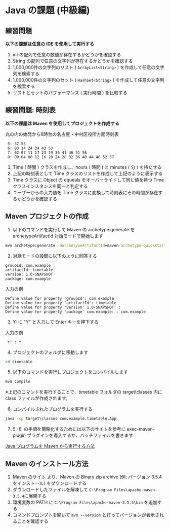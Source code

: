 # Java の課題 (中級編)

## 練習問題

**以下の課題は任意の IDE を使用して実行する**

1. int の配列で任意の数値が存在するかどうかを確認する
1. String の配列で任意の文字列が存在するかどうかを確認する
1. 1,000,000件の文字列のリスト ( ```ArrayList<String>``` ) を作成して任意の文字列を検索する
1. 1,000,000件の文字列のセット ( ```HashSet<String>``` ) を作成して任意の文字列を検索する
1. リストとセットのパフォーマンス ( 実行時間 ) を比較する

## 練習問題: 時刻表

**以下の課題は Maven を使用してプロジェクトを作成する**

丸の内の始発から8時台の名古屋・中村区役所方面時刻表

```
 5: 37 53
 6: 03 14 24 34 43 53
 7: 02 07 11 17 23 29 36 41 46 51 56
 8: 00 04 08 12 16 20 24 28 32 36 40 44 48 52 57
```
1. Time ( 時間 ) クラスを作成し、hours ( 時間 ) と minutes ( 分 ) を持たせる
2. 上記の時刻表として Time クラスのリストを作成して上記のように表示する
3. Time クラスに Object の equeals をオーバーライドして同じ値を持つ Time クラスインスタンスを同一と判定する
4. ユーザーからの入力値を Time クラスに変換して時刻表にその時間が存在するかどうかを確認する

## Maven プロジェクトの作成

1. 以下のコマンドを実行して Maven の archetype:generate を archetypeArtifactId 対話モードで開始します

```cmd
mvn archetype:generate -DarchetypeArtifactId=maven-archetype-quickstart
```

2. 対話モードの設問に以下のように回答する

```
groupId: com.example
artifactId: timetable
version: 1.0-SNAPSHOT
package: com.example
```

入力の例

```
Define value for property 'groupId': com.example
Define value for property 'artifactId': timetable
Define value for property 'version' 1.0-SNAPSHOT: :
Define value for property 'package' com.example: : com.example
```

3. Y: に "Y" と入力して Enter キーを押下する

入力の例

```
 Y: : Y
```

4. プロジェクトのフォルダに移動します

```cmd
cd timetable
```

5. 以下のコマンドを実行しプロジェクトをコンパイルします

```cmd
mvn compile
```

※上記のコマンドを実行することで、timetable フォルダの target\classes 内に class ファイルが作成されます。

6. コンパイルされたプログラムを実行する

```cmd
java -cp target\classes com.example.timetable.App
```

7. 5.-6. の手順を簡略化するためには以下のサイトを参考に exec-maven-plugin プラグインを導入するか、バッチファイルを書きます

[Java プログラムを Maven から実行する方法](https://qiita.com/hide/items/0c8795054219d04e5e98)

## Maven のインストール方法

1. [Maven のサイト](https://maven.apache.org/download.cgi) より、Maven の Binary zip archive (例: バージョン 3.5.4 をインストール) をダウンロードする
1. ダウンロードしたファイルを解凍して ```C:\Program Files\apache-maven-3.5.4```に展開する
1. 環境変数の PATH に ```C:\Program Files\apache-maven-3.5.4\bin``` を追加する
1. コマンドプロンプトを開いて ```mvn --version``` と打ってバージョンが表示されることを確認する
